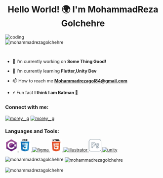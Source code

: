 <h1 align="center">Hello World! 🌍 I'm MohammadReza Golchehre</h1>
<img align="right" alt="coding" width="1000" src="https://media2.giphy.com/media/v1.Y2lkPTc5MGI3NjExemdja2trN2tqOHEzOTB3Mmpla3dpMno0YXY0bDF0dTR0YXc0NjUzdCZlcD12MV9pbnRlcm5hbF9naWZfYnlfaWQmY3Q9Zw/4qiIiA9yEryAIvV5fs/giphy.webp">

<p align="left"> <img src="https://komarev.com/ghpvc/?username=mohammadrezagolchehre&label=Profile%20views&color=0e75b6&style=flat" alt="mohammadrezagolchehre" /> </p>

<p align="left"> <a href="https://twitter.com/" target="blank"><img src="https://img.shields.io/twitter/follow/?logo=twitter&style=for-the-badge" alt="" /></a> </p>

- 🔭 I’m currently working on **Some Thing Good!**

- 🌱 I’m currently learning **Flutter,Unity Dev**

- 📫 How to reach me **Mohammadrezagol84@gmail.com**

- ⚡ Fun fact **I think I am Batman 🦇**

<h3 align="left">Connect with me:</h3>
<p align="left">
<a href="https://instagram.com/morey__g" target="blank"><img align="center" src="https://raw.githubusercontent.com/rahuldkjain/github-profile-readme-generator/master/src/images/icons/Social/instagram.svg" alt="morey__g" height="30" width="40" /></a>
<a href="https://t.me/MoRey_G" target="blank"><img align="center" src="https://cdn3.iconfinder.com/data/icons/social-media-chamfered-corner/154/telegram-512.png" alt="morey__g" height="32" width="32" /></a>
</p>

<h3 align="left">Languages and Tools:</h3>
<p align="left"> <a href="https://www.w3schools.com/cs/" target="_blank" rel="noreferrer"> <img src="https://raw.githubusercontent.com/devicons/devicon/master/icons/csharp/csharp-original.svg" alt="csharp" width="40" height="40"/> </a> <a href="https://www.w3schools.com/css/" target="_blank" rel="noreferrer"> <img src="https://raw.githubusercontent.com/devicons/devicon/master/icons/css3/css3-original-wordmark.svg" alt="css3" width="40" height="40"/> </a> <a href="https://www.figma.com/" target="_blank" rel="noreferrer"> <img src="https://www.vectorlogo.zone/logos/figma/figma-icon.svg" alt="figma" width="40" height="40"/> </a> <a href="https://www.w3.org/html/" target="_blank" rel="noreferrer"> <img src="https://raw.githubusercontent.com/devicons/devicon/master/icons/html5/html5-original-wordmark.svg" alt="html5" width="40" height="40"/> </a> <a href="https://www.adobe.com/in/products/illustrator.html" target="_blank" rel="noreferrer"> <img src="https://www.vectorlogo.zone/logos/adobe_illustrator/adobe_illustrator-icon.svg" alt="illustrator" width="40" height="40"/> </a> <a href="https://www.photoshop.com/en" target="_blank" rel="noreferrer"> <img src="https://raw.githubusercontent.com/devicons/devicon/master/icons/photoshop/photoshop-line.svg" alt="photoshop" width="40" height="40"/> </a> <a href="https://unity.com/" target="_blank" rel="noreferrer"> <img src="https://www.vectorlogo.zone/logos/unity3d/unity3d-icon.svg" alt="unity" width="40" height="40"/> </a> </p>

<p><img align="left" src="https://github-readme-stats.vercel.app/api/top-langs?username=mohammadrezagolchehre&show_icons=true&locale=en&layout=compact" alt="mohammadrezagolchehre" /></p>

<p>&nbsp;<img align="center" src="https://github-readme-stats.vercel.app/api?username=mohammadrezagolchehre&show_icons=true&locale=en" alt="mohammadrezagolchehre" /></p>

<p><img align="center" src="https://github-readme-streak-stats.herokuapp.com/?user=mohammadrezagolchehre&" alt="mohammadrezagolchehre" /></p>
